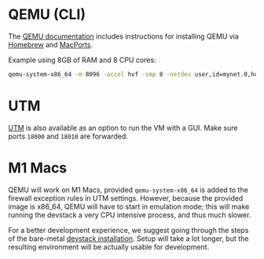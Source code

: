 # QEMU (CLI)
The [QEMU documentation](https://www.qemu.org/download/#macos) includes instructions for installing QEMU via [Homebrew](https://brew.sh/) and [MacPorts](https://www.macports.org/).

Example using 8GB of RAM and 8 CPU cores:
```sh
qemu-system-x86_64 -m 8096 -accel hvf -smp 8 -netdev user,id=mynet.0,hostfwd=tcp::18000-:18000,hostfwd=tcp::18010-:18010 -device virtio-net-pci,netdev=mynet.0 -hda devstack-bullseye.qcow2
```

# UTM
[UTM](https://mac.getutm.app/) is also available as an option to run the VM with a GUI. Make sure ports `18000` and `18010` are forwarded.

# M1 Macs
QEMU will work on M1 Macs, provided `qemu-system-x86_64` is added to the firewall exception rules in UTM settings.  However, because the provided image is x86_64, QEMU will have to start in emulation mode; this will make running the devstack a very CPU intensive process, and thus much slower.

For a better development experience, we suggest going through the steps of the bare-metal [devstack installation](https://github.com/openedx/devstack#getting-started).  Setup will take a lot longer, but the resulting environment will be actually usable for development.
